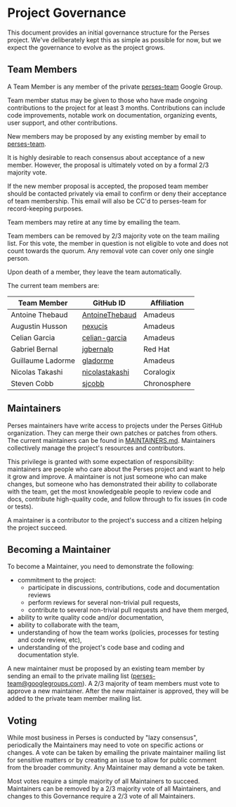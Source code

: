 # Project Governance

This document provides an initial governance structure for the Perses project.
We've deliberately kept this as simple as possible for now, but
we expect the governance to evolve as the project grows.

## Team Members

A Team Member is any member of the private [perses-team](https://groups.google.com/g/perses-team)
Google Group.

Team member status may be given to those who have made ongoing contributions to
the project for at least 3 months. Contributions can include
code improvements, notable work on documentation, organizing events,
user support, and other contributions.

New members may be proposed by any existing member by email to
[perses-team](https://groups.google.com/g/perses-team).

It is highly desirable to reach consensus about acceptance of a new member.
However, the proposal is ultimately voted on by a formal 2/3 majority vote.

If the new member proposal is accepted, the proposed team member should be
contacted privately via email to confirm or deny their acceptance of team
membership. This email will also be CC'd to perses-team for record-keeping
purposes.

Team members may retire at any time by emailing the team.

Team members can be removed by 2/3 majority vote on the team mailing list. For
this vote, the member in question is not eligible to vote and does not count
towards the quorum. Any removal vote can cover only one single person.

Upon death of a member, they leave the team automatically.

The current team members are:

| Team Member       | GitHub ID                                           | Affiliation  |
|-------------------|-----------------------------------------------------|--------------|
| Antoine Thebaud   | [AntoineThebaud](https://github.com/AntoineThebaud) | Amadeus      |
| Augustin Husson   | [nexucis](https://github.com/Nexucis)               | Amadeus      |
| Celian Garcia     | [celian-garcia](https://github.com/celian-garcia)   | Amadeus      |
| Gabriel Bernal    | [jgbernalp](https://github.com/jgbernalp)           | Red Hat      |
| Guillaume Ladorme | [gladorme](https://github.com/Gladorme)             | Amadeus      |
| Nicolas Takashi   | [nicolastakashi](https://github.com/nicolastakashi) | Coralogix    |
| Steven Cobb       | [sjcobb](https://github.com/sjcobb)                 | Chronosphere |

## Maintainers

Perses maintainers have write access to projects under the Perses GitHub organization.
They can merge their own patches or patches from others. The current maintainers
can be found in [MAINTAINERS.md](./MAINTAINERS.md). Maintainers collectively
manage the project's resources and contributors.

This privilege is granted with some expectation of responsibility: maintainers
are people who care about the Perses project and want to help it grow and
improve. A maintainer is not just someone who can make changes, but someone who
has demonstrated their ability to collaborate with the team, get the most
knowledgeable people to review code and docs, contribute high-quality code, and
follow through to fix issues (in code or tests).

A maintainer is a contributor to the project's success and a citizen helping
the project succeed.

## Becoming a Maintainer

To become a Maintainer, you need to demonstrate the following:

* commitment to the project:
  * participate in discussions, contributions, code and documentation reviews
  * perform reviews for several non-trivial pull requests,
  * contribute to several non-trivial pull requests and have them merged,
* ability to write quality code and/or documentation,
* ability to collaborate with the team,
* understanding of how the team works (policies, processes for testing and code review, etc),
* understanding of the project's code base and coding and documentation style.

A new maintainer must be proposed by an existing team member by sending an email to the
private mailing list (perses-team@googlegroups.com). A 2/3 majority of team members
must vote to approve a new maintainer. After the new maintainer is approved, they will
be added to the private team member mailing list.

## Voting

While most business in Perses is conducted by "lazy consensus", periodically
the Maintainers may need to vote on specific actions or changes.
A vote can be taken by emailing the private maintainer mailing list for sensitive
matters or by creating an issue to allow for public comment from the broader
community. Any Maintainer may demand a vote be taken.

Most votes require a simple majority of all Maintainers to succeed. Maintainers
can be removed by a 2/3 majority vote of all Maintainers, and changes to this
Governance require a 2/3 vote of all Maintainers.
